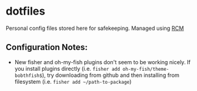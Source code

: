 dotfiles
========

Personal config files stored here for safekeeping.
Managed using [RCM](https://github.com/thoughtbot/rcm)

Configuration Notes:
--------------------

* New fisher and oh-my-fish plugins don't seem to be working nicely. If you
  install plugins directly (i.e. `fisher add oh-my-fish/theme-bobthfish$`),
  try downloading from github and then installing from filesystem (i.e.
  `fisher add ~/path-to-package`)
